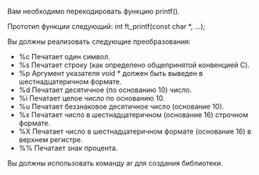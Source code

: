 Вам необходимо перекодировать функцию printf().

Прототип функции следующий:
int ft_printf(const char *, ...);

Вы должны реализовать следующие преобразования:
- %c Печатает один символ.
- %s Печатает строку (как определено общепринятой конвенцией C).
- %p Аргумент указателя void * должен быть выведен в шестнадцатеричном формате.
- %d Печатает десятичное (по основанию 10) число.
- %i Печатает целое число по основанию 10.
- %u Печатает беззнаковое десятичное число (основание 10).
- %x Печатает число в шестнадцатеричном (основание 16) строчном формате.
- %X Печатает число в шестнадцатеричном формате (основание 16) в верхнем регистре.
- %% Печатает знак процента.

Вы должны использовать команду ar для создания библиотеки.
